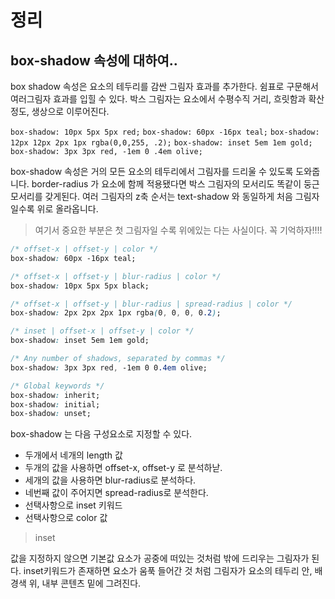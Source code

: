 # 정리

## box-shadow 속성에 대하여..

box shadow 속성은 요소의 테두리를 감싼 그림자 효과를 추가한다. 쉼표로 구문해서 여러그림자 효과를 입힐 수 있다. 박스 그림자는 요소에서 수평수직 거리, 흐릿함과 확산 정도, 생상으로 이루어진다.

`box-shadow: 10px 5px 5px red;`
`box-shadow: 60px -16px teal;`
`box-shadow: 12px 12px 2px 1px rgba(0,0,255, .2);`
`box-shadow: inset 5em 1em gold;`
`box-shadow: 3px 3px red, -1em 0 .4em olive;`

box-shadow 속성은 거의 모든 요소의 테두리에서 그림자를 드리울 수 있도록 도와줍니다. border-radius 가 요소에 함께 적용됐다면 박스 그림자의 모서리도 똑같이 둥근 모서리를 갖게된다. 여러 그림자의 z축 순서는 text-shadow 와 동일하게 처음 그림자일수록 위로 올라옵니다.


> 여기서 중요한 부분은 첫 그림자일 수록 위에있는 다는 사실이다. 꼭 기억하자!!!!

```css
/* offset-x | offset-y | color */
box-shadow: 60px -16px teal;

/* offset-x | offset-y | blur-radius | color */
box-shadow: 10px 5px 5px black;

/* offset-x | offset-y | blur-radius | spread-radius | color */
box-shadow: 2px 2px 2px 1px rgba(0, 0, 0, 0.2);

/* inset | offset-x | offset-y | color */
box-shadow: inset 5em 1em gold;

/* Any number of shadows, separated by commas */
box-shadow: 3px 3px red, -1em 0 0.4em olive;

/* Global keywords */
box-shadow: inherit;
box-shadow: initial;
box-shadow: unset;
```


box-shadow 는 다음 구성요소로 지정할 수 있다.
- 두개에서 네개의 length 값
- 두개의 값을 사용하면 offset-x, offset-y 로 분석하낟.
- 세개의 값을 사용하면 blur-radius로 분석하다.
- 네번째 값이 주어지면 spread-radius로 분석한다.
- 선택사항으로 inset 키워드
- 선택사항으로 color 값


> inset

값을 지정하지 않으면 기본값 요소가 공중에 떠있는 것처럼 밖에 드리우는 그림자가 된다. inset키워드가 존재하면 요소가 움푹 들어간 것 처럼 그림자가 요소의 테두리 안, 배경색 위, 내부 콘텐츠 밑에 그려진다.

